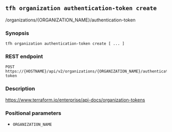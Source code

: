 ## `tfh organization authentication-token create`

/organizations/{ORGANIZATION_NAME}/authentication-token

### Synopsis

    tfh organization authentication-token create [ ... ]

### REST endpoint

    POST https://{HOSTNAME}/api/v2/organizations/{ORGANIZATION_NAME}/authentication-token

### Description

https://www.terraform.io/enterprise/api-docs/organization-tokens

### Positional parameters

* `ORGANIZATION_NAME`

